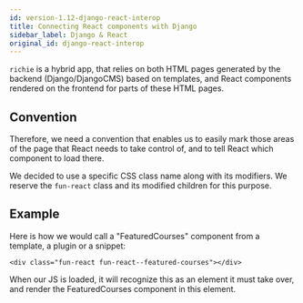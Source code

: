```yaml
---
id: version-1.12-django-react-interop
title: Connecting React components with Django
sidebar_label: Django & React
original_id: django-react-interop
---
```


`richie` is a hybrid app, that relies on both HTML pages generated by the backend (Django/DjangoCMS) based on templates, and React components rendered on the frontend for parts of these HTML pages.

## Convention

Therefore, we need a convention that enables us to easily mark those areas of the page that React needs to take control of, and to tell React which component to load there.

We decided to use a specific CSS class name along with its modifiers. We reserve the `fun-react` class and its modified children for this purpose.

## Example

Here is how we would call a "FeaturedCourses" component from a template, a plugin or a snippet:

    <div class="fun-react fun-react--featured-courses"></div>

When our JS is loaded, it will recognize this as an element it must take over, and render the FeaturedCourses component in this element.

